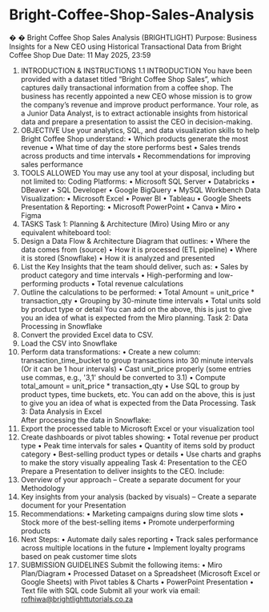 # Bright-Coffee-Shop-Sales-Analysis
�
� Bright Coffee Shop Sales Analysis (BRIGHTLIGHT) 
Purpose: Business Insights for a New CEO using Historical Transactional Data from 
Bright Coffee Shop 
Due Date: 11 May 2025, 23:59 
1. INTRODUCTION & INSTRUCTIONS 
1.1 INTRODUCTION 
You have been provided with a dataset titled “Bright Coffee Shop Sales”, which captures 
daily transactional information from a coffee shop. 
The business has recently appointed a new CEO whose mission is to grow the company’s 
revenue and improve product performance. Your role, as a Junior Data Analyst, is to extract 
actionable insights from historical data and prepare a presentation to assist the CEO in 
decision-making. 
2. OBJECTIVE 
Use your analytics, SQL, and data visualization skills to help Bright Coffee Shop 
understand: 
• Which products generate the most revenue 
•  What time of day the store performs best 
• Sales trends across products and time intervals 
• Recommendations for improving sales performance 
3. TOOLS ALLOWED 
You may use any tool at your disposal, including but not limited to: 
Coding Platforms: 
• Microsoft SQL Server 
• Databricks 
• DBeaver 
• SQL Developer 
• Google BigQuery 
• MySQL Workbench 
Data Visualization: 
• Microsoft Excel 
• Power BI 
• Tableau 
• Google Sheets 
Presentation & Reporting: 
• Microsoft PowerPoint 
• Canva 
• Miro 
• Figma 
4. TASKS 
Task 1: Planning & Architecture (Miro) 
Using Miro or any equivalent whiteboard tool: 
1. Design a Data Flow & Architecture Diagram that outlines: 
• Where the data comes from (source) 
• How it is processed (ETL pipeline) 
• Where it is stored (Snowflake) 
• How it is analyzed and presented 
2. List the Key Insights that the team should deliver, such as: 
• Sales by product category and time intervals 
• High-performing and low-performing products 
• Total revenue calculations 
3. Outline the calculations to be performed: 
•  Total Amount = unit_price * transaction_qty 
• Grouping by 30-minute time intervals 
• Total units sold by product type or detail 
You can add on the above, this is just to give you an idea of what is expected from the Miro 
planning. 
Task 2: Data Processing in Snowflake 
1. Convert the provided Excel data to CSV. 
2. Load the CSV into Snowflake 
3. Perform data transformations: 
• Create a new column: transaction_time_bucket to group transactions into 30
minute intervals (Or it can be 1 hour intervals) 
• Cast unit_price properly (some entries use commas, e.g., '3,1' should be converted 
to 3.1) 
• Compute total_amount = unit_price * transaction_qty 
• Use SQL to group by product types, time buckets, etc. 
You can add on the above, this is just to give you an idea of what is expected from the Data 
Processing. 
Task 3: Data Analysis in Excel  
After processing the data in Snowflake: 
1. Export the processed table to Microsoft Excel or your visualization tool 
2. Create dashboards or pivot tables showing: 
• Total revenue per product type 
• Peak time intervals for sales 
• Quantity of items sold by product category 
• Best-selling product types or details 
• Use charts and graphs to make the story visually appealing 
Task 4: Presentation to the CEO 
Prepare a Presentation to deliver insights to the CEO. Include: 
1. Overview of your approach – Create a separate document for your Methodology 
2. Key insights from your analysis (backed by visuals) – Create a separate document for 
your Presentation 
3. Recommendations: 
• Marketing campaigns during slow time slots 
• Stock more of the best-selling items 
• Promote underperforming products 
4. Next Steps: 
• Automate daily sales reporting 
• Track sales performance across multiple locations in the future 
• Implement loyalty programs based on peak customer time slots 
5. SUBMISSION GUIDELINES 
Submit the following items: 
• Miro Plan/Diagram 
• Processed Dataset on a Spreadsheet (Microsoft Excel or Google Sheets) with Pivot 
tables & Charts 
• PowerPoint Presentation 
• Text file with SQL code 
Submit all your work via email: rofhiwa@brightlighttutorials.co.za
